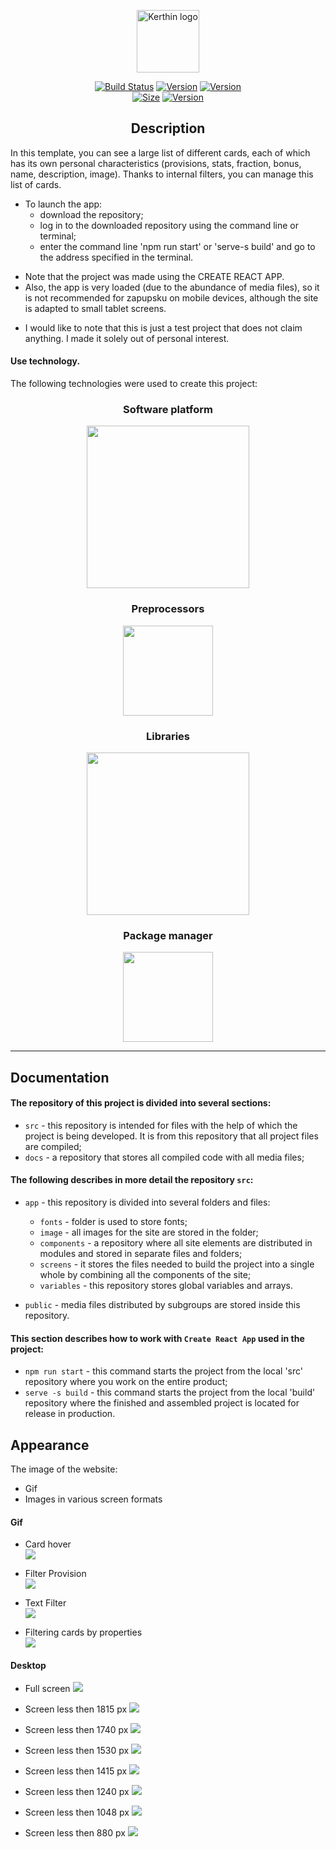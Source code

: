 <p align="center"><a href="#" target="_blank" rel="noopener noreferrer"><img width="100" src="READMEimage/squirrelAppIcon.png" alt="Kerthin logo"></a></p>

<p align="center">
  <a href="#"><img src="https://img.shields.io/badge/build-passing-brightgreen.svg" alt="Build Status"></a>
  <a href="#"><img src="https://img.shields.io/badge/npm-v6.14.4-blue.svg" alt="Version"></a>
  <a href="#"><img src="https://img.shields.io/badge/node-v10.16.0-blue.svg" alt="Version"></a> <br>
  <a href="#"><img src="https://img.shields.io/badge/repo%20size-742.5%20MB-green.svg" alt="Size"></a>
  <a href="#"><img src="https://img.shields.io/badge/project%20version-v0.8-blue.svg" alt="Version"></a>
</p>

<h2 align="center">Description</h2>

In this template, you can see a large list of different cards, each of which has its own personal characteristics (provisions, stats, fraction, bonus, name, description, image). Thanks to internal filters, you can manage this list of cards.
- To launch the app:
  - download the repository;
  - log in to the downloaded repository using the command line or terminal;
  - enter the command line 'npm run start' or 'serve-s build' and go to the address specified in the terminal.

* Note that the project was made using the CREATE REACT APP.
* Also, the app is very loaded (due to the abundance of media files), so it is not recommended for zapupsku on mobile devices, although the site is adapted to small tablet screens.

- I would like to note that this is just a test project that does not claim anything. I made it solely out of personal interest.

#### Use technology.

The following technologies were used to create this project:

<h3 align="center">Software platform</h3>
<!--Software platform start-->

<p align="center">
  <a href="#">
    <img width="260px" src="READMEimage/technology/nodejs-1.svg">
  </a>
</p>

<h3 align="center">Preprocessors</h3>

<!--Preprocessors start-->
<p align="center">
  <a href="#">
    <img width="144px" src="READMEimage/technology/sass-1.svg">
  </a>
</p>

<h3 align="center">Libraries</h3>

<!--Libraries-->
<p align="center">
  <a href="#">
    <img width="260px" src="READMEimage/technology/react.svg">
  </a>
</p>

<h3 align="center">Package manager</h4>

<!--Package manager-->
<p align="center">
  <a href="#">
    <img width="144px" src="READMEimage/technology/npm.svg">
  </a>
</p>

---

## Documentation

#### The repository of this project is divided into several sections:

- `src` - this repository is intended for files with the help of which the project is being developed. It is from this repository that all project files are compiled;
- `docs` - a repository that stores all compiled code with all media files;

#### The following describes in more detail the repository `src`:

- `app` - this repository is divided into several folders and files:

  - `fonts` - folder is used to store fonts;
  - `image` - all images for the site are stored in the folder;
  - `components` - a repository where all site elements are distributed in modules and stored in separate files and folders;
  - `screens` - it stores the files needed to build the project into a single whole by combining all the components of the site;
  - `variables` - this repository stores global variables and arrays.

- `public` - media files distributed by subgroups are stored inside this repository.


#### This section describes how to work with `Create React App` used in the project:

- `npm run start` - this command starts the project from the local 'src' repository where you work on the entire product;
- `serve -s build` - this command starts the project from the local 'build' repository where the finished and assembled project is located for release in production.

## Appearance

The image of the website:

- Gif
- Images in various screen formats

#### Gif

  - Card hover <br>
  <a href="#"><img src="READMEimage/gif/cardHover.gif" /></a>

  - Filter Provision <br>
  <a href="#"><img src="READMEimage/gif/filterProv.gif" /></a>

  - Text Filter <br>
  <a href="#"><img src="READMEimage/gif/textFilter.gif" /></a>

  - Filtering cards by properties <br>
  <a href="#"><img src="READMEimage/gif/leftFilterSide.gif" /></a>

#### Desktop

  - Full screen
  <a href="#"><img src="READMEimage/screenImage/fullScreen.png" /></a>

  - Screen less then 1815 px
  <a href="#"><img src="READMEimage/screenImage/1815px.png" /></a>

  - Screen less then 1740 px
  <a href="#"><img src="READMEimage/screenImage/1740px.png" /></a>

  - Screen less then 1530 px
  <a href="#"><img src="READMEimage/screenImage/1530px.png" /></a>

  - Screen less then 1415 px
  <a href="#"><img src="READMEimage/screenImage/1415px.png" /></a>

  - Screen less then 1240 px
  <a href="#"><img src="READMEimage/screenImage/1240px.png" /></a>

  - Screen less then 1048 px
  <a href="#"><img src="READMEimage/screenImage/1048px.png" /></a>

  - Screen less then 880 px
  <a href="#"><img src="READMEimage/screenImage/880px.png" /></a>